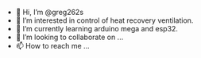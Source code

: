 - 👋 Hi, I’m @greg262s
- 👀 I’m interested in control of heat recovery ventilation.
- 🌱 I’m currently learning arduino mega and esp32.
- 💞️ I’m looking to collaborate on ...
- 📫 How to reach me ...

<!---
greg262s/greg262s is a ✨ special ✨ repository because its `README.md` (this file) appears on your GitHub profile.
You can click the Preview link to take a look at your changes.
--->
